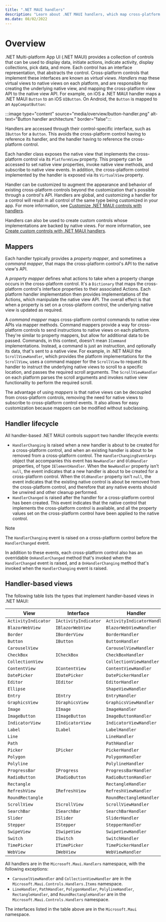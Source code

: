 ```yaml
---
title: ".NET MAUI handlers"
description: "Learn about .NET MAUI handlers, which map cross-platform controls to performant native controls on each platform."
ms.date: 08/02/2022
---
```


# Overview

.NET Multi-platform App UI (.NET MAUI) provides a collection of controls that can be used to display data, initiate actions, indicate activity, display collections, pick data, and more. Each control has an interface representation, that abstracts the control. Cross-platform controls that implement these interfaces are known as *virtual views*. *Handlers* map these virtual views to native views on each platform, and are responsible for creating the underlying native view, and mapping the cross-platform view API to the native view API. For example, on iOS a .NET MAUI handler maps a .NET MAUI `Button` to an iOS `UIButton`. On Android, the `Button` is mapped to an `AppCompatButton`:

:::image type="content" source="media/overview/button-handler.png" alt-text="Button handler architecture." border="false":::

Handlers are accessed through their control-specific interface, such as `IButton` for a `Button`. This avoids the cross-platform control having to reference its handler, and the handler having to reference the cross-platform control.

Each handler class exposes the native view that implements the cross-platform control via its `PlatformView` property. This property can be accessed to set native view properties, invoke native view methods, and subscribe to native view events. In addition, the cross-platform control implemented by the handler is exposed via its `VirtualView` property.

Handler can be customized to augment the appearance and behavior of existing cross-platform controls beyond the customization that's possible through a control's API. Handlers are global, and customizing a handler for a control will result in all control of the same type being customized in your app. For more information, see [Customize .NET MAUI controls with handlers](customize.md).

Handlers can also be used to create custom controls whose implementations are backed by native views. For more information, see [Create custom controls with .NET MAUI handlers](create-handler.md).

## Mappers

Each handler typically provides a *property mapper*, and sometimes a *command mapper*, that maps the cross-platform control's API to the native view's API.

A *property mapper* defines what actions to take when a property change occurs in the cross-platform control. It's a `Dictionary` that maps the cross-platform control's interface properties to their associated Actions. Each platform handler implementation then provides implementations of the Actions, which manipulate the native view API. The overall effect is that when a property is set on a cross-platform control, the underlying native view is updated as required.

A *command mapper* maps cross-platform control commands to native view APIs via mapper methods. Command mappers provide a way for cross-platform controls to send instructions to native views on each platform. They're similar to property mappers, but allow for additional data to be passed. Commands, in this context, doesn't mean `ICommand` implementations. Instead, a command is just an instruction, and optionally its data, that's sent to a native view. For example, in .NET MAUI the `ScrollViewHandler`, which provides the platform implementations for the `ScrollView`, uses a command mapper for the `ScrollView` to request its handler to instruct the underlying native views to scroll to a specific location, and passes the required scroll arguments. The `ScrollViewHandler` on each platform parses the scroll arguments and invokes native view functionality to perform the required scroll.

The advantage of using *mappers* is that native views can be decoupled from cross-platform controls, removing the need for native views to subscribe to cross-platform control events. It also allows for easy customization because mappers can be modified without subclassing.

## Handler lifecycle

All handler-based .NET MAUI controls support two handler lifecycle events:

- `HandlerChanging` is raised when a new handler is about to be created for a cross-platform control, and when an existing handler is about to be removed from a cross-platform control. The `HandlerChangingEventArgs` object that accompanies this event has `NewHandler` and `OldHandler` properties, of type `IElementHandler`. When the `NewHandler` property isn't `null`, the event indicates that a new handler is about to be created for a cross-platform control. When the `OldHandler` property isn't `null`, the event indicates that the existing native control is about be removed from the cross-platform control, and therefore that any native events should be unwired and other cleanup performed.
- `HandlerChanged` is raised after the handler for a cross-platform control has been created. This event indicates that the native control that implements the cross-platform control is available, and all the property values set on the cross-platform control have been applied to the native control.

> [!NOTE]
> The `HandlerChanging` event is raised on a cross-platform control before the `HandlerChanged` event.

In addition to these events, each cross-platform control also has an overridable `OnHandlerChanged` method that's invoked when the `HandlerChanged` event is raised, and a `OnHandlerChanging` method that's invoked when the `HandlerChanging` event is raised.

## Handler-based views

The following table lists the types that implement handler-based views in .NET MAUI:

| View | Interface | Handler | Mapper |
| -- | -- | -- | -- |
| `ActivityIndicator` | `IActivityIndicator` | `ActivityIndicatorHandler` | `Mapper` |
| `BlazorWebView` | `IBlazorWebView` | `BlazorWebViewHandler` | `BlazorWebViewMapper` |
| `Border` | `IBorderView` | `BorderHandler` | `Mapper` |
| `Button` | `IButton` | `ButtonHandler` | `Mapper` |
| `CarouselView` | | `CarouselViewHandler` | `Mapper` |
| `CheckBox` | `ICheckBox` | `CheckBoxHandler` | `Mapper` |
| `CollectionView` |  | `CollectionViewHandler` | `Mapper` |
| `ContentView` | `IContentView` | `ContentViewHandler` | `Mapper` |
| `DatePicker` | `IDatePicker` | `DatePickerHandler` | `Mapper` |
| `Editor` | `IEditor` | `EditorHandler` | `Mapper` |
| `Ellipse` | | `ShapeViewHandler` | `Mapper` |
| `Entry` | `IEntry` | `EntryHandler` | `Mapper` |
| `GraphicsView` | `IGraphicsView` | `GraphicsViewHandler` | `Mapper` |
| `Image` | `IImage` | `ImageHandler` | `Mapper` |
| `ImageButton` | `IImageButton` | `ImageButtonHandler` | `Mapper` |
| `IndicatorView` | `IIndicatorView` | `IndicatorViewHandler` | `Mapper` |
| `Label` | `ILabel` | `LabelHandler` | `Mapper` |
| `Line` | | `LineHandler` | `Mapper` |
| `Path` | | `PathHandler` | `Mapper` |
| `Picker` | `IPicker` | `PickerHandler` | `Mapper` |
| `Polygon` | | `PolygonHandler` | `Mapper` |
| `Polyline` | | `PolylineHandler` | `Mapper` |
| `ProgressBar` | `IProgress` | `ProgressBarHandler` | `Mapper` |
| `RadioButton` | `IRadioButton` | `RadioButtonHandler` | `Mapper` |
| `Rectangle` | | `RectangleHandler` | `Mapper` |
| `RefreshView` | `IRefreshView` | `RefreshViewHandler` | `Mapper` |
| `RoundRectangle` | | `RoundRectangleHandler` | `Mapper` |
| `ScrollView` | `IScrollView` | `ScrollViewHandler` | `Mapper` |
| `SearchBar` | `ISearchBar` | `SearchBarHandler` | `Mapper` |
| `Slider` | `ISlider` | `SliderHandler` | `Mapper` |
| `Stepper` | `IStepper` | `StepperHandler` | `Mapper` |
| `SwipeView` | `ISwipeView` | `SwipeViewHandler` | `Mapper` |
| `Switch` | `ISwitch` | `SwitchHandler` | `Mapper` |
| `TimePicker` | `ITimePicker` | `TimePickerHandler` | `Mapper` |
| `WebView` | `IWebView` | `WebViewHandler` | `Mapper` |

All handlers are in the `Microsoft.Maui.Handlers` namespace, with the following exceptions:

- `CarouselViewHandler` and `CollectionViewHandler` are in the `Microsoft.Maui.Controls.Handlers.Items` namespace.
- `LineHandler`, `PathHandler`, `PolygonHandler`, `PolylineHandler`, `RectangleHandler`, and `RoundRectangleHandler` are in the `Microsoft.Maui.Controls.Handlers` namespace.

The interfaces listed in the table above are in the `Microsoft.Maui` namespace.

<!-- Remove the text above once there are API docs that can be linked into -->
